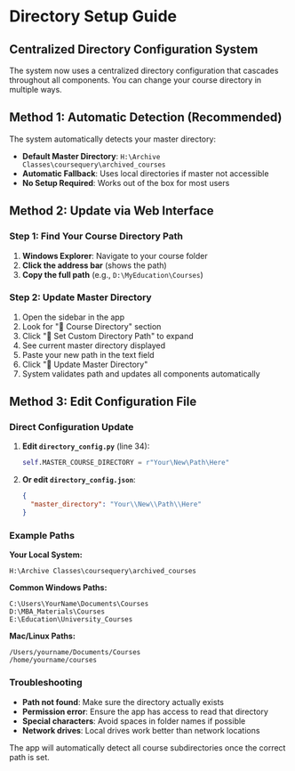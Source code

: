 # Directory Setup Guide

## Centralized Directory Configuration System

The system now uses a centralized directory configuration that cascades throughout all components. You can change your course directory in multiple ways.

## Method 1: Automatic Detection (Recommended)

The system automatically detects your master directory:
- **Default Master Directory**: `H:\Archive Classes\coursequery\archived_courses`
- **Automatic Fallback**: Uses local directories if master not accessible
- **No Setup Required**: Works out of the box for most users

## Method 2: Update via Web Interface

### Step 1: Find Your Course Directory Path

1. **Windows Explorer**: Navigate to your course folder
2. **Click the address bar** (shows the path)
3. **Copy the full path** (e.g., `D:\MyEducation\Courses`)

### Step 2: Update Master Directory

1. Open the sidebar in the app
2. Look for "📁 Course Directory" section
3. Click "📝 Set Custom Directory Path" to expand
4. See current master directory displayed
5. Paste your new path in the text field
6. Click "📂 Update Master Directory"
7. System validates path and updates all components automatically

## Method 3: Edit Configuration File

### Direct Configuration Update

1. **Edit `directory_config.py`** (line 34):
   ```python
   self.MASTER_COURSE_DIRECTORY = r"Your\New\Path\Here"
   ```

2. **Or edit `directory_config.json`**:
   ```json
   {
     "master_directory": "Your\\New\\Path\\Here"
   }
   ```

### Example Paths

**Your Local System:**
```
H:\Archive Classes\coursequery\archived_courses
```

**Common Windows Paths:**
```
C:\Users\YourName\Documents\Courses
D:\MBA_Materials\Courses
E:\Education\University_Courses
```

**Mac/Linux Paths:**
```
/Users/yourname/Documents/Courses
/home/yourname/courses
```

### Troubleshooting

- **Path not found**: Make sure the directory actually exists
- **Permission error**: Ensure the app has access to read that directory
- **Special characters**: Avoid spaces in folder names if possible
- **Network drives**: Local drives work better than network locations

The app will automatically detect all course subdirectories once the correct path is set.